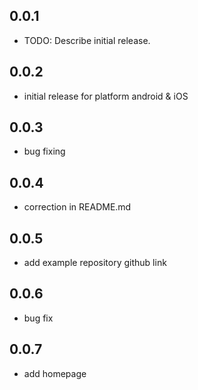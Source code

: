 ## 0.0.1

* TODO: Describe initial release.

## 0.0.2

* initial release for platform android & iOS

## 0.0.3

* bug fixing

## 0.0.4

* correction in README.md

## 0.0.5

* add example repository github link

## 0.0.6

* bug fix

## 0.0.7

* add homepage